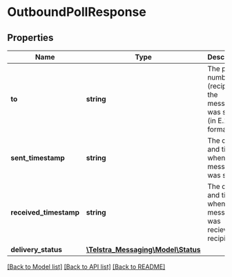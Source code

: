 # OutboundPollResponse

## Properties
Name | Type | Description | Notes
------------ | ------------- | ------------- | -------------
**to** | **string** | The phone number (recipient) the message was sent to (in E.164 format). | [optional] 
**sent_timestamp** | **string** | The date and time when the message was sent. | [optional] 
**received_timestamp** | **string** | The date and time when the message was recieved by recipient. | [optional] 
**delivery_status** | [**\Telstra_Messaging\Model\Status**](Status.md) |  | [optional] 

[[Back to Model list]](../README.md#documentation-for-models) [[Back to API list]](../README.md#documentation-for-api-endpoints) [[Back to README]](../README.md)


